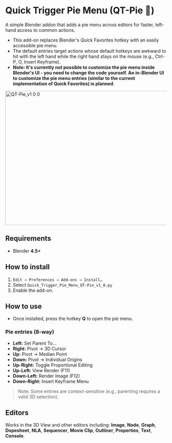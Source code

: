 # Quick Trigger Pie Menu (QT-Pie 🥧)
A simple Blender addon that adds a pie menu across editors for faster, left-hand access to common actions.
* This add-on replaces Blender's Quick Favorites hotkey with an easily accessible pie menu.
* The default entries target actions whose default hotkeys are awkward to hit with the left hand while the right hand stays on the mouse (e.g., Ctrl-P, O, Insert Keyframe).
* **Note: It's currently not possible to customize the pie menu inside Blender's UI - you need to change the code yourself. An in-Blender UI to customize the pie menu entries (similar to the current implementation of Quick Favorites) is planned**.

<img width="759" height="419" alt="QT-Pie_v1 0 0" src="https://github.com/user-attachments/assets/eaa60b3d-2f4f-44be-a8a1-5b1be881a4ae" />

## Requirements

* Blender **4.5+**

## How to install

1. `Edit → Preferences → Add-ons → Install…`
2. Select `Quick_Trigger_Pie_Menu_QT-Pie_v1_0.py`
3. Enable the add-on.

## How to use

* Once installed, press the hotkey **Q** to open the pie menu.

### Pie entries (8-way)

* **Left:** Set Parent To…
* **Right:** Pivot → 3D Cursor
* **Up:** Pivot → Median Point
* **Down:** Pivot → Individual Origins
* **Up-Right:** Toggle Proportional Editing
* **Up-Left:** View Render (F11)
* **Down-Left:** Render Image (F12)
* **Down-Right:** Insert Keyframe Menu

> Note: Some entries are context-sensitive (e.g., parenting requires a valid 3D selection).

## Editors

Works in the 3D View and other editors including: **Image**, **Node**, **Graph**, **Dopesheet**, **NLA**, **Sequencer**, **Movie Clip**, **Outliner**, **Properties**, **Text**, **Console**.
